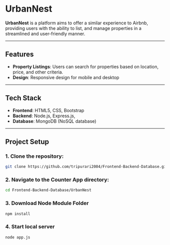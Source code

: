 # UrbanNest

**UrbanNest** is a platform aims to offer a similar experience to Airbnb, providing users with the ability to list, and manage properties in a streamlined and user-friendly manner. 

---

## Features

- **Property Listings**: Users can search for properties based on location, price, and other criteria.
- **Design**: Responsive design for mobile and desktop
---

## Tech Stack

- **Frontend**: HTML5, CSS, Bootstrap
- **Backend**: Node.js, Express.js,
- **Database**: MongoDB (NoSQL database)

---

## Project Setup

### 1. Clone the repository:

```bash
git clone https://github.com/tripurari2004/Frontend-Backend-Database.git
```

### 2. Navigate to the Counter App directory:
```bash
cd Frontend-Backend-Database/UrbanNest
```

### 3. Download Node Module Folder
```bash
npm install
```

### 4. Start local server
```bash
node app.js

